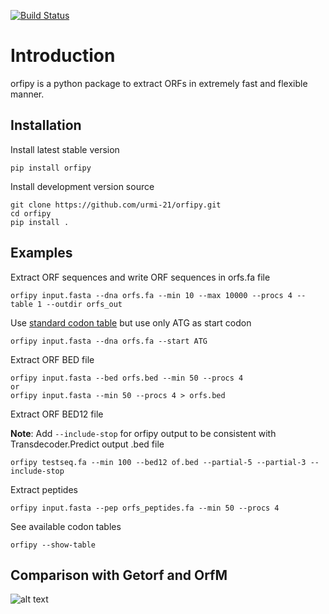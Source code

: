 [![Build Status](https://travis-ci.org/urmi-21/orfipy.svg?branch=master)](https://travis-ci.org/urmi-21/orfipy)

# Introduction
orfipy is a python package to extract ORFs in extremely fast and flexible manner. 


## Installation
Install latest stable version
```
pip install orfipy
```

Install development version source

```
git clone https://github.com/urmi-21/orfipy.git
cd orfipy
pip install .
```

## Examples

Extract ORF sequences and write ORF sequences in orfs.fa file

```
orfipy input.fasta --dna orfs.fa --min 10 --max 10000 --procs 4 --table 1 --outdir orfs_out
```

Use [standard codon table](https://www.ncbi.nlm.nih.gov/Taxonomy/Utils/wprintgc.cgi?chapter=cgencodes)  but use only ATG as start codon

```
orfipy input.fasta --dna orfs.fa --start ATG
```

Extract ORF BED file
```
orfipy input.fasta --bed orfs.bed --min 50 --procs 4
or
orfipy input.fasta --min 50 --procs 4 > orfs.bed 
```

Extract ORF BED12 file

**Note**: Add `--include-stop` for orfipy output to be consistent with Transdecoder.Predict output .bed file

```
orfipy testseq.fa --min 100 --bed12 of.bed --partial-5 --partial-3 --include-stop
```

Extract peptides
```
orfipy input.fasta --pep orfs_peptides.fa --min 50 --procs 4
```

See available codon tables
```
orfipy --show-table

```

## Comparison with Getorf and OrfM

![alt text](https://raw.githubusercontent.com/urmi-21/orfipy/master/scripts/benchmarks.png)














